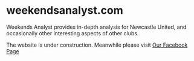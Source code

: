 # weekendsanalyst.com

Weekends Analyst provides in-depth analysis for Newcastle United, and occasionally other interesting aspects of other clubs.  

The website is under construction. Meanwhile please visit [Our Facebook Page](https://www.facebook.com/weekendsanalyst/)
